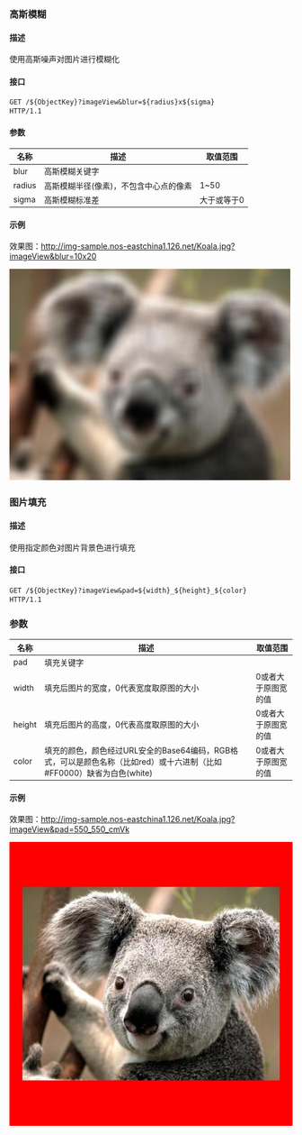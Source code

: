 ### **高斯模糊**

#### **描述**
使用高斯噪声对图片进行模糊化

#### **接口**

    GET /${ObjectKey}?imageView&blur=${radius}x${sigma} 
    HTTP/1.1

#### **参数**

|**名称**|	            **描述**                	|**取值范围**|
|--------|------------------------------------------|------------|
|blur	 |高斯模糊关键字                            |            |	
|radius	 |高斯模糊半径(像素)，不包含中心点的像素	|1~50        |
|sigma	 |高斯模糊标准差	                        |大于或等于0 |
#### **示例**
效果图：http://img-sample.nos-eastchina1.126.net/Koala.jpg?imageView&blur=10x20

![](../image/2016081700001.jpg)

### **图片填充**

#### **描述**
使用指定颜色对图片背景色进行填充

#### **接口**

    GET /${ObjectKey}?imageView&pad=${width}_${height}_${color} 
    HTTP/1.1

### **参数**
|**名称**|	                       **描述**                        	|       **取值范围**        |
|--------|----------------------------------------------------------|---------------------------|
|pad	 |填充关键字                                                |                           |	
|width	 |填充后图片的宽度，0代表宽度取原图的大小	                |0或者大于原图宽的值        |
|height	 |填充后图片的高度，0代表高度取原图的大小	                |0或者大于原图宽的值        |
|color	 |填充的颜色，颜色经过URL安全的Base64编码，RGB格式，可以是颜色名称（比如red）或十六进制（比如#FF0000）缺省为白色(white)	                                    |0或者大于原图宽的值        |
#### **示例**
效果图：http://img-sample.nos-eastchina1.126.net/Koala.jpg?imageView&pad=550_550_cmVk

![](../image/2016081700002.jpg)
